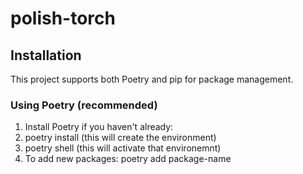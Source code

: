 # polish-torch

## Installation

This project supports both Poetry and pip for package management.

### Using Poetry (recommended)

1. Install Poetry if you haven't already: 
2. poetry install (this will create the environment)
3. poetry shell (this will activate that environemnt)
4. To add new packages: poetry add package-name

   
